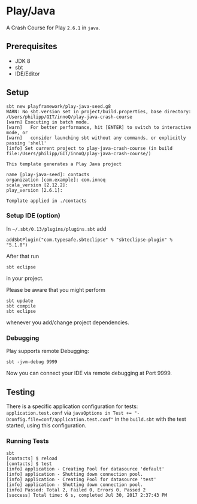 # Play/Java

A Crash Course for Play `2.6.1` in `java`.

## Prerequisites

* JDK 8
* sbt
* IDE/Editor

## Setup

```
sbt new playframework/play-java-seed.g8
WARN: No sbt.version set in project/build.properties, base directory: /Users/philipp/GIT/innoQ/play-java-crash-course
[warn] Executing in batch mode.
[warn]   For better performance, hit [ENTER] to switch to interactive mode, or
[warn]   consider launching sbt without any commands, or explicitly passing 'shell'
[info] Set current project to play-java-crash-course (in build file:/Users/philipp/GIT/innoQ/play-java-crash-course/)

This template generates a Play Java project

name [play-java-seed]: contacts
organization [com.example]: com.innoq
scala_version [2.12.2]:
play_version [2.6.1]:

Template applied in ./contacts
```

### Setup IDE (option)

In `~/.sbt/0.13/plugins/plugins.sbt` add 

    addSbtPlugin("com.typesafe.sbteclipse" % "sbteclipse-plugin" % "5.1.0")

After that run

    sbt eclipse

in your project.


Please be aware that you might perform

```
sbt update
sbt compile
sbt eclipse
```

whenever you add/change project dependencies.

### Debugging

Play supports remote Debugging:

```
sbt -jvm-debug 9999
```

Now you can connect your IDE via remote debugging at Port 9999.

## Testing

There is a specific application configuration for tests: `application.test.conf` via `javaOptions in Test += "-Dconfig.file=conf/application.test.conf"` in the `build.sbt` with the test started, using this configuration.

### Running Tests

```
sbt 
[contacts] $ reload
[contacts] $ test
[info] application - Creating Pool for datasource 'default'
[info] application - Shutting down connection pool.
[info] application - Creating Pool for datasource 'test'
[info] application - Shutting down connection pool.
[info] Passed: Total 2, Failed 0, Errors 0, Passed 2
[success] Total time: 6 s, completed Jul 30, 2017 2:37:43 PM
```
